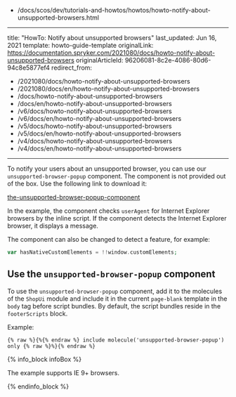  - /docs/scos/dev/tutorials-and-howtos/howtos/howto-notify-about-unsupported-browsers.html
---
title: "HowTo: Notify about unsupported browsers"
last_updated: Jun 16, 2021
template: howto-guide-template
originalLink: https://documentation.spryker.com/2021080/docs/howto-notify-about-unsupported-browsers
originalArticleId: 96206081-8c2e-4086-80d6-94c8e5877ef4
redirect_from:
  - /2021080/docs/howto-notify-about-unsupported-browsers
  - /2021080/docs/en/howto-notify-about-unsupported-browsers
  - /docs/howto-notify-about-unsupported-browsers
  - /docs/en/howto-notify-about-unsupported-browsers
  - /v6/docs/howto-notify-about-unsupported-browsers
  - /v6/docs/en/howto-notify-about-unsupported-browsers
  - /v5/docs/howto-notify-about-unsupported-browsers
  - /v5/docs/en/howto-notify-about-unsupported-browsers
  - /v4/docs/howto-notify-about-unsupported-browsers
  - /v4/docs/en/howto-notify-about-unsupported-browsers
---

To notify your users about an unsupported browser, you can use our `unsupported-browser-popup` component. The component is not provided out of the box. Use the following link to download it:

[the-unsupported-browser-popup-component](https://spryker.s3.eu-central-1.amazonaws.com/docs/scos/dev/tutorials-and-howtos/howtos/howto-notify-about-unsupported-browsers.md/unsupported-browser-popup.zip)

In the example, the component checks `userAgent` for Internet Explorer browsers by the inline script. If the component detects the Internet Explorer browser, it displays a message.

The component can also be changed to detect a feature, for example:

```php
var hasNativeCustomElements = !!window.customElements;
```

## Use the `unsupported-browser-popup` component

To use the `unsupported-browser-popup` component, add it to the molecules of the `ShopUi` module and include it in the current `page-blank` template in the `body` tag before script bundles. By default, the script bundles reside in the `footerScripts` block.

Example:

```twig
{% raw %}{%{% endraw %} include molecule('unsupported-browser-popup') only {% raw %}%}{% endraw %}
```

{% info_block infoBox %}

The example supports IE 9+ browsers.

{% endinfo_block %}

